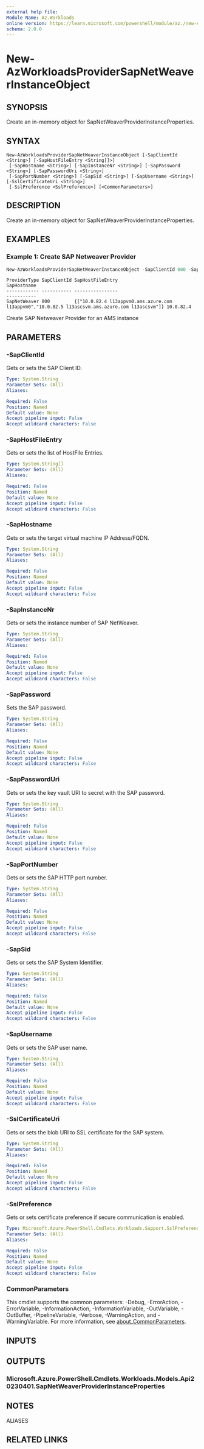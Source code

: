 ```yaml
---
external help file:
Module Name: Az.Workloads
online version: https://learn.microsoft.com/powershell/module/az./new-AzWorkloadsProviderSapNetWeaverInstanceObject.
schema: 2.0.0
---
```


# New-AzWorkloadsProviderSapNetWeaverInstanceObject

## SYNOPSIS
Create an in-memory object for SapNetWeaverProviderInstanceProperties.

## SYNTAX

```
New-AzWorkloadsProviderSapNetWeaverInstanceObject [-SapClientId <String>] [-SapHostFileEntry <String[]>]
 [-SapHostname <String>] [-SapInstanceNr <String>] [-SapPassword <String>] [-SapPasswordUri <String>]
 [-SapPortNumber <String>] [-SapSid <String>] [-SapUsername <String>] [-SslCertificateUri <String>]
 [-SslPreference <SslPreference>] [<CommonParameters>]
```

## DESCRIPTION
Create an in-memory object for SapNetWeaverProviderInstanceProperties.

## EXAMPLES

### Example 1: Create SAP Netweaver Provider 
```powershell
New-AzWorkloadsProviderSapNetWeaverInstanceObject -SapClientId 000 -SapHostFileEntry '["10.0.82.4 l13appvm0.ams.azure.com l13appvm0","10.0.82.5 l13ascsvm.ams.azure.com l13ascsvm"]' -SapHostname 10.0.82.4 -SapInstanceNr 00 -SapPassword Password@1234 -SapSid L13 -SapUsername AMSUSER -SslPreference Disabled
```

```output
ProviderType SapClientId SapHostFileEntry                                                                                SapHostname
------------ ----------- ----------------                                                                                -----------
SapNetWeaver 000         {["10.0.82.4 l13appvm0.ams.azure.com l13appvm0","10.0.82.5 l13ascsvm.ams.azure.com l13ascsvm"]} 10.0.82.4
```

Create SAP Netweaver Provider for an AMS instance

## PARAMETERS

### -SapClientId
Gets or sets the SAP Client ID.

```yaml
Type: System.String
Parameter Sets: (All)
Aliases:

Required: False
Position: Named
Default value: None
Accept pipeline input: False
Accept wildcard characters: False
```

### -SapHostFileEntry
Gets or sets the list of HostFile Entries.

```yaml
Type: System.String[]
Parameter Sets: (All)
Aliases:

Required: False
Position: Named
Default value: None
Accept pipeline input: False
Accept wildcard characters: False
```

### -SapHostname
Gets or sets the target virtual machine IP Address/FQDN.

```yaml
Type: System.String
Parameter Sets: (All)
Aliases:

Required: False
Position: Named
Default value: None
Accept pipeline input: False
Accept wildcard characters: False
```

### -SapInstanceNr
Gets or sets the instance number of SAP NetWeaver.

```yaml
Type: System.String
Parameter Sets: (All)
Aliases:

Required: False
Position: Named
Default value: None
Accept pipeline input: False
Accept wildcard characters: False
```

### -SapPassword
Sets the SAP password.

```yaml
Type: System.String
Parameter Sets: (All)
Aliases:

Required: False
Position: Named
Default value: None
Accept pipeline input: False
Accept wildcard characters: False
```

### -SapPasswordUri
Gets or sets the key vault URI to secret with the SAP password.

```yaml
Type: System.String
Parameter Sets: (All)
Aliases:

Required: False
Position: Named
Default value: None
Accept pipeline input: False
Accept wildcard characters: False
```

### -SapPortNumber
Gets or sets the SAP HTTP port number.

```yaml
Type: System.String
Parameter Sets: (All)
Aliases:

Required: False
Position: Named
Default value: None
Accept pipeline input: False
Accept wildcard characters: False
```

### -SapSid
Gets or sets the SAP System Identifier.

```yaml
Type: System.String
Parameter Sets: (All)
Aliases:

Required: False
Position: Named
Default value: None
Accept pipeline input: False
Accept wildcard characters: False
```

### -SapUsername
Gets or sets the SAP user name.

```yaml
Type: System.String
Parameter Sets: (All)
Aliases:

Required: False
Position: Named
Default value: None
Accept pipeline input: False
Accept wildcard characters: False
```

### -SslCertificateUri
Gets or sets the blob URI to SSL certificate for the SAP system.

```yaml
Type: System.String
Parameter Sets: (All)
Aliases:

Required: False
Position: Named
Default value: None
Accept pipeline input: False
Accept wildcard characters: False
```

### -SslPreference
Gets or sets certificate preference if secure communication is enabled.

```yaml
Type: Microsoft.Azure.PowerShell.Cmdlets.Workloads.Support.SslPreference
Parameter Sets: (All)
Aliases:

Required: False
Position: Named
Default value: None
Accept pipeline input: False
Accept wildcard characters: False
```

### CommonParameters
This cmdlet supports the common parameters: -Debug, -ErrorAction, -ErrorVariable, -InformationAction, -InformationVariable, -OutVariable, -OutBuffer, -PipelineVariable, -Verbose, -WarningAction, and -WarningVariable. For more information, see [about_CommonParameters](http://go.microsoft.com/fwlink/?LinkID=113216).

## INPUTS

## OUTPUTS

### Microsoft.Azure.PowerShell.Cmdlets.Workloads.Models.Api20230401.SapNetWeaverProviderInstanceProperties

## NOTES

ALIASES

## RELATED LINKS

